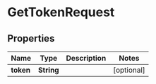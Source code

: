 

# GetTokenRequest


## Properties

| Name | Type | Description | Notes |
|------------ | ------------- | ------------- | -------------|
|**token** | **String** |  |  [optional] |



